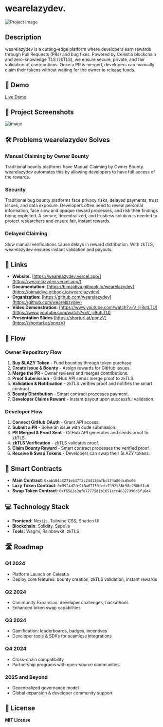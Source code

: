 # wearelazydev.

![Project Image](https://socialify.git.ci/Bimajadivaaa/wearelazydev/image?custom_description=Wearelazydev+rewards+for+Pull+Requests+%26+bug+fixes+using+zkTLS+for+secure%2C+private+validation.&description=1&language=1&name=1&owner=1&pattern=Circuit+Board&theme=Dark)

## Description
wearelazydev is a cutting-edge platform where developers earn rewards through Pull Requests (PRs) and bug fixes. Powered by Celestia blockchain and zero-knowledge TLS (zkTLS), we ensure secure, private, and fair validation of contributions. Once a PR is merged, developers can manually claim their tokens without waiting for the owner to release funds.

## 🚀 Demo
[Live Demo](https://wearelazydev.vercel.app/)

## 📸 Project Screenshots
![image](https://github.com/user-attachments/assets/828c3075-f58f-4e21-8b1f-3e441c157f8b)

## 🛠 Problems wearelazydev Solves
### Manual Claiming by Owner Bounty
Traditional bounty platforms have Manual Claiming by Owner Bounty. wearelazydev automates this by allowing developers to have full access of the rewards.

### Security
Traditional bug bounty platforms face privacy risks, delayed payments, trust issues, and data exposure. Developers often need to reveal personal information, face slow and opaque reward processes, and risk their findings being exploited. A secure, decentralized, and trustless solution is needed to protect researchers and ensure fair, instant rewards. 

### Delayed Claiming
Slow manual verifications cause delays in reward distribution. With zkTLS, wearelazydev ensures instant validation and payouts.

## 🔗 Links
- **Website:** [https://wearelazydev.vercel.app/](https://wearelazydev.vercel.app/)
- **Documentation:** [https://bimajdiva.gitbook.io/wearelazydev](https://bimajdiva.gitbook.io/wearelazydev)
- **Organization:** [https://github.com/wearelazydev](https://github.com/wearelazydev)
- **Video Demonstration:**  [https://www.youtube.com/watch?v=V_jil8utLTU](https://www.youtube.com/watch?v=V_jil8utLTU)
- **Presentation Slides** [https://shorturl.at/ppnzV](https://shorturl.at/ppnzV)

## 🔄 Flow
### **Owner Repository Flow**
1. **Buy $LAZY Token** - Fund bounties through token purchase.
2. **Create Issue & Bounty** - Assign rewards for GitHub issues.
3. **Merge the PR** - Owner reviews and merges contributions.
4. **Proof Submission** - GitHub API sends merge proof to zkTLS.
5. **Validation & Notification** - zkTLS verifies proof and notifies the smart contract.
6. **Bounty Distribution** - Smart contract processes payment.
7. **Developer Claims Reward** - Instant payout upon successful validation.

### **Developer Flow**
1. **Connect GitHub OAuth** - Grant API access.
2. **Submit a PR** - Solve an issue with code submission.
3. **PR Merged & Proof Sent** - GitHub API generates and sends proof to zkTLS.
4. **zkTLS Verification** - zkTLS validates proof.
5. **Claim Bounty Reward** - Smart contract processes the verified proof.
6. **Receive & Swap Tokens** - Developers can swap their $LAZY tokens.

## 🔗 Smart Contracts
- **Main Contract**: `0xab104a8271eb37f2c244130afbc574a80dcd5c09`
- **Lazy Token Contract**: `0x3924d7fe9f8a07753fcdc7192b36c58c238b61a6`
- **Swap Token Contract**: `0xf6582a0afe77775d1b1651acc48827996d5f16e4`

## 💻 Technology Stack
- **Frontend:** Next.js, Tailwind CSS, Shadcn UI
- **Blockchain:** Solidity, Sepolia
- **Tools:** Wagmi, Rainbowkit, zkTLS

## 🛣️ Roadmap
### **Q1 2024**
- Platform Launch on Celestia
- Deploy core features: bounty creation, zkTLS validation, instant rewards

### **Q2 2024**
- Community Expansion: developer challenges, hackathons
- Enhanced token swap capabilities

### **Q3 2024**
- Gamification: leaderboards, badges, incentives
- Developer tools & SDKs for seamless integrations

### **Q4 2024**
- Cross-chain compatibility
- Partnership programs with open-source communities

### **2025 and Beyond**
- Decentralized governance model
- Global expansion & developer community support

## 📜 License
**MIT License**
